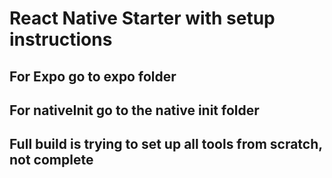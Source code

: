 # React Native Starter with setup instructions

## For Expo go to expo folder

## For nativeInit go to the native init folder

## Full build is trying to set up all tools from scratch, not complete


